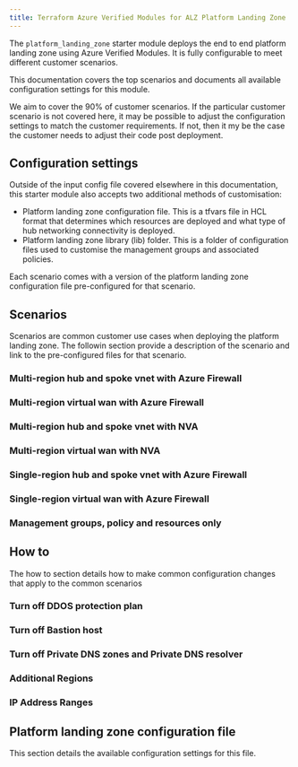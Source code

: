 ```yaml
---
title: Terraform Azure Verified Modules for ALZ Platform Landing Zone
---
```


The `platform_landing_zone` starter module deploys the end to end platform landing zone using Azure Verified Modules. It is fully configurable to meet different customer scenarios.

This documentation covers the top scenarios and documents all available configuration settings for this module.

We aim to cover the 90% of customer scenarios. If the particular customer scenario is not covered here, it may be possible to adjust the configuration settings to match the customer requirements. If not, then it my be the case the customer needs to adjust their code post deployment.

## Configuration settings

Outside of the input config file covered elsewhere in this documentation, this starter module also accepts two additional methods of customisation:

- Platform landing zone configuration file. This is a tfvars file in HCL format that determines which resources are deployed and what type of hub networking connectivity is deployed.
- Platform landing zone library (lib) folder. This is a folder of configuration files used to customise the management groups and associated policies.

Each scenario comes with a version of the platform landing zone configuration file pre-configured for that scenario.

## Scenarios

Scenarios are common customer use cases when deploying the platform landing zone. The followin section provide a description of the scenario and link to the pre-configured files for that scenario.

### Multi-region hub and spoke vnet with Azure Firewall

### Multi-region virtual wan with Azure Firewall

### Multi-region hub and spoke vnet with NVA

### Multi-region virtual wan with NVA

### Single-region hub and spoke vnet with Azure Firewall

### Single-region virtual wan with Azure Firewall

### Management groups, policy and resources only

## How to

The how to section details how to make common configuration changes that apply to the common scenarios

### Turn off DDOS protection plan

### Turn off Bastion host

### Turn off Private DNS zones and Private DNS resolver

### Additional Regions

### IP Address Ranges


## Platform landing zone configuration file

This section details the available configuration settings for this file.

